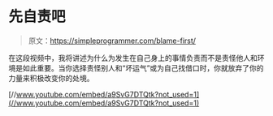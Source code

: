 # 先自责吧

> 原文：<https://simpleprogrammer.com/blame-first/>

在这段视频中，我将讲述为什么为发生在自己身上的事情负责而不是责怪他人和环境是如此重要。当你选择责怪别人和“坏运气”或为自己找借口时，你就放弃了你的力量来积极改变你的处境。

[//www.youtube.com/embed/a9SvG7DTQtk?not_used=1](//www.youtube.com/embed/a9SvG7DTQtk?not_used=1)
